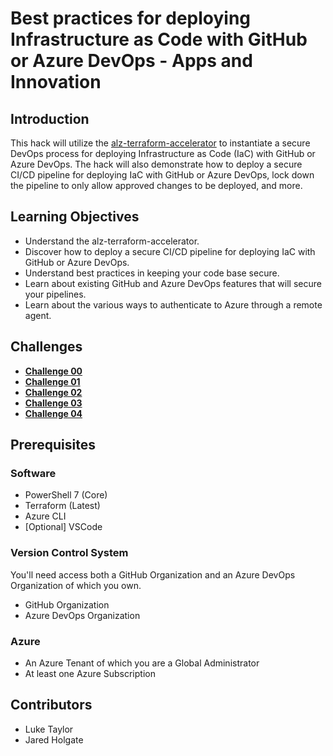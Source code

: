 # Best practices for deploying Infrastructure as Code with GitHub or Azure DevOps - Apps and Innovation

## Introduction

This hack will utilize the [alz-terraform-accelerator](https://github.com/Azure/alz-terraform-accelerator) to instantiate a secure DevOps process for deploying Infrastructure as Code (IaC) with GitHub or Azure DevOps. The hack will also demonstrate how to deploy a secure CI/CD pipeline for deploying IaC with GitHub or Azure DevOps, lock down the pipeline to only allow approved changes to be deployed, and more.

## Learning Objectives

- Understand the alz-terraform-accelerator.
- Discover how to deploy a secure CI/CD pipeline for deploying IaC with GitHub or Azure DevOps.
- Understand best practices in keeping your code base secure.
- Learn about existing GitHub and Azure DevOps features that will secure your pipelines.
- Learn about the various ways to authenticate to Azure through a remote agent.

## Challenges

- **[Challenge 00](./challenge-00.md)**
- **[Challenge 01](./challenge-01.md)**
- **[Challenge 02](./challenge-02.md)**
- **[Challenge 03](./challenge-03.md)**
- **[Challenge 04](./challenge-04.md)**

## Prerequisites

### Software

- PowerShell 7 (Core)
- Terraform (Latest)
- Azure CLI
- [Optional] VSCode

### Version Control System

You'll need access both a GitHub Organization and an Azure DevOps Organization of which you own.

- GitHub Organization
- Azure DevOps Organization

### Azure

- An Azure Tenant of which you are a Global Administrator
- At least one Azure Subscription

## Contributors

- Luke Taylor
- Jared Holgate
